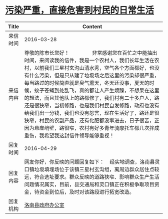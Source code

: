 # <a href="http://www.shangluo.gov.cn/zmhd/ldxxxx.jsp?urltype=leadermail.LeaderMailContentUrl&wbtreeid=1112&leadermailid=3550">污染严重，直接危害到村民的日常生活</a>
| Title |                                                                                                                                                                Content                                                                                                                                                                 |
|:-----:|----------------------------------------------------------------------------------------------------------------------------------------------------------------------------------------------------------------------------------------------------------------------------------------------------------------------------------------|
| 来信时间  | 2016-03-28                                                                                                                                                                                                                                                                                                                             |
| 来信内容  | 尊敬的陈市长您好！                 非常感谢您在百忙之中能抽出时间，来阅读我的信件，我是一个农村人，我们长年生活在农村，以前我们三星村玄沟山清水秀，空气各个方面都好，也没有什么污染，但是只从建了垃圾场之后这里的污染却很严重，每当路过的时候简直就是臭气熏天，冬天还没事，夏天的时候，蚊子苍蝇到处乱飞，真的都让人产生烦躁，不想呆在这里的想法，而且其他队上的路都修了，我们村有二十多户人，路还是很狭窄，当初修路，也是我们村民自发修路，政府也没有给我们出一分钱，我们也没有怨言，现在生活好了，路还是很狭窄，村民的农副产品，还有化肥都没事进去，日子很苦，正因为悬崖峭壁，路很窄，农村有好多青年骑摩托车都几次摔成重伤，我希望我这封信件领导能够重视！ |
| 回复时间  | 2016-04-29                                                                                                                                                                                                                                                                                                                             |
| 回复内容  | 网友你好，你反映的问题回复如下：    经实地调查，洛南县灵口镇垃圾填埋场位于该镇三星村玄沟组，离周边群众居住点较远，符合选址要求。群众反映的道路狭窄、影响群众生产生活问题情况属实，目前，县交通局和灵口镇正在积极争取项目资金，待资金到位后，及时对该路段进行拓宽改造。                                                                                                                                                                                                  |
| 回复机构  | <a href="../../categories/agencies/洛南县政府办公室.md">洛南县政府办公室</a>                                                                                                                                                                                                                                                                             |